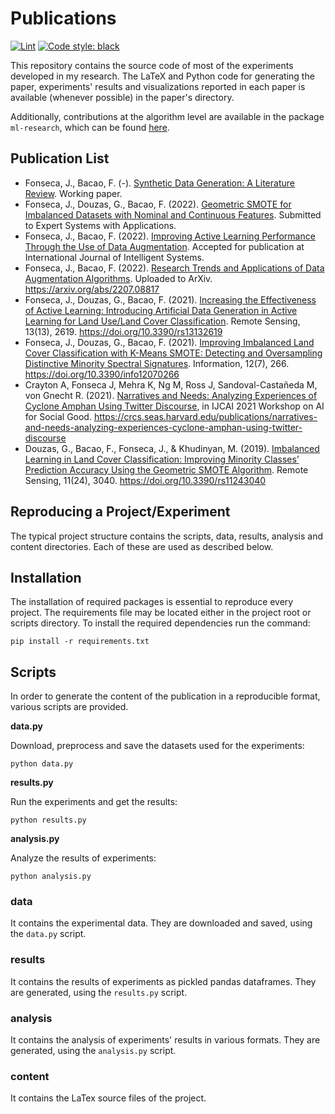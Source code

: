 # Publications

[![Lint](https://github.com/joaopfonseca/publications/actions/workflows/ci.yml/badge.svg)](https://github.com/joaopfonseca/publications/actions/workflows/ci.yml)
[![Code style: black](https://img.shields.io/badge/code%20style-black-000000.svg)](https://github.com/psf/black)

This repository contains the source code of most of the experiments developed
in my research. The LaTeX and Python code for generating the paper,
experiments' results and visualizations reported in each paper is available
(whenever possible) in the paper's directory.

Additionally, contributions at the algorithm level are available in the
package ``ml-research``, which can be found
[here](https://github.com/joaopfonseca/ml-research).

## Publication List

- Fonseca, J., Bacao, F. (-). [Synthetic Data Generation: A Literature Review](data-augmentation-review). Working paper.
- Fonseca, J., Douzas, G., Bacao, F. (2022). [Geometric SMOTE for Imbalanced Datasets with Nominal and Continuous Features](gsmotenc). Submitted to Expert Systems with Applications.
- Fonseca, J., Bacao, F. (2022). [Improving Active Learning Performance Through the Use of Data Augmentation](2023-active-learning-augmentation). Accepted for publication at International Journal of Intelligent Systems.
- Fonseca, J., Bacao, F. (2022). [Research Trends and Applications of Data Augmentation Algorithms](2022-data-augmentation-trends). Uploaded to ArXiv. https://arxiv.org/abs/2207.08817
- Fonseca, J., Douzas, G., Bacao, F. (2021). [Increasing the Effectiveness of Active Learning: Introducing Artificial Data Generation in Active Learning for Land Use/Land Cover Classification](2021-al-generator-lulc). Remote Sensing, 13(13), 2619. https://doi.org/10.3390/rs13132619
- Fonseca, J., Douzas, G., Bacao, F. (2021). [Improving Imbalanced Land Cover Classification with K-Means SMOTE: Detecting and Oversampling Distinctive Minority Spectral Signatures](2021-kmeans-smote-lulc). Information, 12(7), 266. https://doi.org/10.3390/info12070266
- Crayton A, Fonseca J, Mehra K, Ng M, Ross J, Sandoval-Castañeda M, von Gnecht R. (2021). [Narratives and Needs: Analyzing Experiences of Cyclone Amphan Using Twitter Discourse](2020-amphan-preprint), in IJCAI 2021 Workshop on AI for Social Good. https://crcs.seas.harvard.edu/publications/narratives-and-needs-analyzing-experiences-cyclone-amphan-using-twitter-discourse
- Douzas, G., Bacao, F., Fonseca, J., & Khudinyan, M. (2019). [Imbalanced Learning in Land Cover Classification: Improving Minority Classes’ Prediction Accuracy Using the Geometric SMOTE Algorithm](2019-lucas). Remote Sensing, 11(24), 3040. https://doi.org/10.3390/rs11243040

## Reproducing a Project/Experiment 

The typical project structure contains the scripts, data, results, analysis and content
directories. Each of these are used as described below.

## Installation

The installation of required packages is essential to reproduce every project.
The requirements file may be located either in the project root or scripts
directory. To install the required dependencies run the command:

    pip install -r requirements.txt

## Scripts

In order to generate the content of the publication in a reproducible format,
various scripts are provided.

**data.py**

Download, preprocess and save the datasets used for the experiments:

    python data.py

**results.py**

Run the experiments and get the results:

    python results.py

**analysis.py**

Analyze the results of experiments:

    python analysis.py

### data

It contains the experimental data. They are downloaded and
saved, using the ``data.py`` script.

### results

It contains the results of experiments as pickled pandas dataframes. They are
generated, using the ``results.py`` script.

### analysis

It contains the analysis of experiments' results in various formats. They are
generated, using the ``analysis.py`` script.

### content

It contains the LaTex source files of the project.

